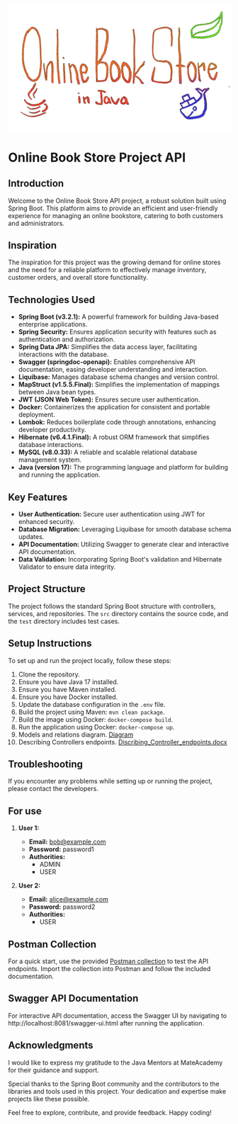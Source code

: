 ![1GIF](OnlineBookStore.gif)

# Online Book Store Project API

## Introduction

Welcome to the Online Book Store API project, a robust solution built using Spring Boot. This platform aims to provide an efficient and user-friendly experience for managing an online bookstore, catering to both customers and administrators.

## Inspiration

The inspiration for this project was the growing demand for online stores and the need for a reliable platform to effectively manage inventory, customer orders, and overall store functionality.

## Technologies Used

- **Spring Boot (v3.2.1):** A powerful framework for building Java-based enterprise applications.
- **Spring Security:** Ensures application security with features such as authentication and authorization.
- **Spring Data JPA:** Simplifies the data access layer, facilitating interactions with the database.
- **Swagger (springdoc-openapi):** Enables comprehensive API documentation, easing developer understanding and interaction.
- **Liquibase:** Manages database schema changes and version control.
- **MapStruct (v1.5.5.Final):** Simplifies the implementation of mappings between Java bean types.
- **JWT (JSON Web Token):** Ensures secure user authentication.
- **Docker:** Containerizes the application for consistent and portable deployment.
- **Lombok:** Reduces boilerplate code through annotations, enhancing developer productivity.
- **Hibernate (v6.4.1.Final):** A robust ORM framework that simplifies database interactions.
- **MySQL (v8.0.33):** A reliable and scalable relational database management system.
- **Java (version 17):** The programming language and platform for building and running the application.

## Key Features

- **User Authentication:** Secure user authentication using JWT for enhanced security.
- **Database Migration:** Leveraging Liquibase for smooth database schema updates.
- **API Documentation:** Utilizing Swagger to generate clear and interactive API documentation.
- **Data Validation:** Incorporating Spring Boot's validation and Hibernate Validator to ensure data integrity.

## Project Structure

The project follows the standard Spring Boot structure with controllers, services, and repositories. The `src` directory contains the source code, and the `test` directory includes test cases.

## Setup Instructions

To set up and run the project locally, follow these steps:

1. Clone the repository.
2. Ensure you have Java 17 installed.
3. Ensure you have Maven installed.
4. Ensure you have Docker installed.
5. Update the database configuration in the `.env` file.
6. Build the project using Maven: `mvn clean package`.
7. Build the image using Docker: `docker-compose build`.
8. Run the application using Docker: `docker-compose up`.
9. Models and relations diagram. [Diagram](12345678.png)
10. Describing Controllers endpoints. [Discribing_Controller_endpoints.docx](Discribing_Controller_endpoints.docx)

## Troubleshooting

If you encounter any problems while setting up or running the project, please contact the developers.

## For use

1. **User 1:**
    - **Email:** bob@example.com
    - **Password:** password1
    - **Authorities:**
        - ADMIN
        - USER


2. **User 2:**
    - **Email:** alice@example.com
    - **Password:** password2
    - **Authorities:**
        - USER

## Postman Collection

For a quick start, use the provided [Postman collection](https://www.postman.com/galactic-trinity-475750/workspace/online-book-store-public/collection/34399999-cf8ec44d-8bac-43ab-b1fa-a05422976db9?action=share&creator=34399999) to test the API endpoints. Import the collection into Postman and follow the included documentation.

## Swagger API Documentation
For interactive API documentation, access the Swagger UI by navigating to http://localhost:8081/swagger-ui.html after running the application.

## Acknowledgments

I would like to express my gratitude to the Java Mentors at MateAcademy for their guidance and support.

Special thanks to the Spring Boot community and the contributors to the libraries and tools used in this project. Your dedication and expertise make projects like these possible.

Feel free to explore, contribute, and provide feedback. Happy coding!
